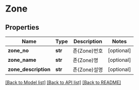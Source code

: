 # Zone

## Properties
Name | Type | Description | Notes
------------ | ------------- | ------------- | -------------
**zone_no** | **str** | 존(Zone)번호 | [optional] 
**zone_name** | **str** | 존(Zone)명 | [optional] 
**zone_description** | **str** | 존(Zone)설명 | [optional] 

[[Back to Model list]](../README.md#documentation-for-models) [[Back to API list]](../README.md#documentation-for-api-endpoints) [[Back to README]](../README.md)


